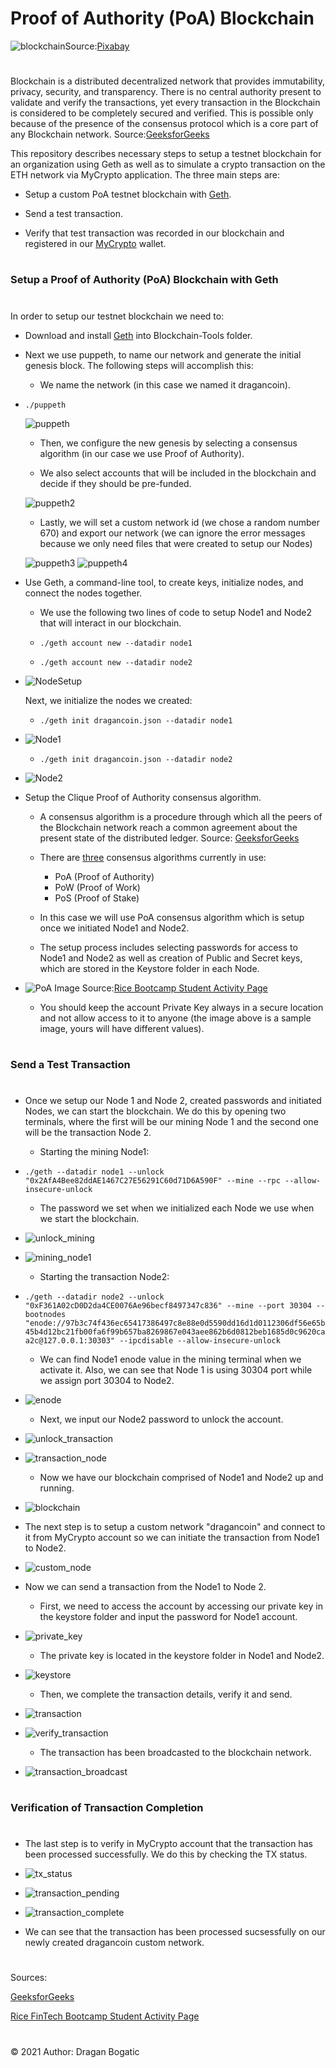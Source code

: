 
# Proof of Authority (PoA) Blockchain 

![blockchain](images/blockchain.png)Source:[Pixabay](https://pixabay.com/vectors/blockchain-cryptocurrency-network-3277336/#)
#
Blockchain is a distributed decentralized network that provides immutability, privacy, security, and transparency. There is no central authority present to validate and verify the transactions, yet every transaction in the Blockchain is considered to be completely secured and verified. This is possible only because of the presence of the consensus protocol which is a core part of any Blockchain network. Source:[GeeksforGeeks](https://www.geeksforgeeks.org/consensus-algorithms-in-blockchain/)

This repository describes necessary steps to setup a testnet blockchain for an organization using Geth as well as to simulate a crypto transaction on the ETH network via MyCrypto application. The three main steps are:


* Setup a custom PoA testnet blockchain with [Geth](https://geth.ethereum.org/).


* Send a test transaction.

* Verify that test transaction was recorded in our blockchain and registered in our [MyCrypto](https://mycrypto.com/account) wallet.

#
### Setup a Proof of Authority (PoA) Blockchain with Geth
#
In order to setup our testnet blockchain we need to:

* Download and install [Geth](https://geth.ethereum.org/downloads/) into Blockchain-Tools folder.

* Next we use puppeth, to name our network and generate the initial genesis block. The following steps will accomplish this:

    * We name the network (in this case we named it dragancoin).

*  `./puppeth`

    ![puppeth](images/Screen_Shot1.png)

    * Then, we configure the new genesis by selecting a consensus algorithm (in our case we use Proof of Authority).

    * We also select accounts that will be included in the blockchain and decide if they should be pre-funded.

    ![puppeth2](images/Screen_Shot2.png)

    * Lastly, we will set a custom network id (we chose a random number 670) and export our network (we can ignore the error messages because we only need files that were created to setup our Nodes)

    ![puppeth3](images/Screen_Shot3.png)
    ![puppeth4](images/Screen_Shot4.png)


* Use Geth, a command-line tool, to create keys, initialize nodes, and connect the nodes together.

    * We use the following two lines of code to setup Node1 and Node2 that will interact in our blockchain.

    * `./geth account new --datadir node1`
    * `./geth account new --datadir node2`

* ![NodeSetup](images/Screen_Shot7.png)

    Next, we initialize the nodes we created:

    * `./geth init dragancoin.json --datadir node1`

* ![Node1](images/Screen_Shot11.png)

    * `./geth init dragancoin.json --datadir node2`

* ![Node2](images/Screen_Shot10.png)

* Setup the Clique Proof of Authority consensus algorithm.

    * A consensus algorithm is a procedure through which all the peers of the Blockchain network reach a common agreement about the present state of the distributed ledger. Source: [GeeksforGeeks](https://www.geeksforgeeks.org/consensus-algorithms-in-blockchain/)

    * There are [three](https://www.geeksforgeeks.org/consensus-algorithms-in-blockchain/) consensus algorithms currently in use:
    
        * PoA (Proof of Authority) 
        * PoW (Proof of Work)
        * PoS (Proof of Stake)

    * In this case we will use PoA consensus algorithm which is setup once we initiated Node1 and Node2. 

    * The setup process includes selecting passwords for access to Node1 and Node2 as well as creation of Public and Secret keys, which are stored in the Keystore folder in each Node.

* ![PoA](images/Screen_Shot8.png)
Image Source:[Rice Bootcamp Student Activity Page](https://rice.bootcampcontent.com/Rice-Coding-Bootcamp/rice-hou-fin-pt-09-2020-u-c/raw/master/class/18-Blockchain/3/Activities/03-Stu_Nodes_Accounts/Images/geth-account-new.png)

    * You should keep the account Private Key always in a secure location and not allow access to it to anyone (the image above is a sample image, yours will have different values).

#
### Send a Test Transaction
#
* Once we setup our Node 1 and Node 2, created passwords and initiated Nodes, we can start the blockchain. We do this by opening two terminals, where the first will be our mining Node 1 and the second one will be the transaction Node 2.

    * Starting the mining Node1:

* `./geth --datadir node1 --unlock "0x2AfA4Bee82ddAE1467C27E56291C60d71D6A590F" --mine --rpc --allow-insecure-unlock`

    * The password we set when we initialized each Node we use when we start the blockchain.

* ![unlock_mining](images/Screen_Shot5.png)

* ![mining_node1](images/Screen_Shot6.png)

    * Starting the transaction Node2:

* `./geth --datadir node2 --unlock "0xF361A02cD0D2da4CE0076Ae96becf8497347c836" --mine --port 30304 --bootnodes "enode://97b3c74f436ec65417386497c8e88e0d5590dd16d1d0112306df56e65b45b4d12bc21fb00fa6f99b657ba8269867e043aee862b6d0812beb1685d0c9620caa2c@127.0.0.1:30303" --ipcdisable --allow-insecure-unlock`

    *  We can find Node1 enode value in the mining terminal when we activate it. Also, we can see that Node 1 is using 30304 port while we assign port 30304 to Node2.

* ![enode](images/Screen_Shot16.png)

    * Next, we input our Node2 password to unlock the account.

* ![unlock_transaction](images/Screen_Shot14.png)

* ![transaction_node](images/Screen_Shot12.png)

    * Now we have our blockchain comprised of Node1 and Node2 up and running.

* ![blockchain](images/Screen_Shot15.png)

* The next step is to setup a custom network "dragancoin" and connect to it from MyCrypto account so we can initiate the transaction from Node1 to Node2.

* ![custom_node](images/Screen_Shot13.png)

* Now we can send a transaction from the Node1 to Node 2.

    * First, we need to access the account by accessing our private key in the keystore folder and input the password for Node1 account. 

* ![private_key](images/Screen_Shot19.png)

    * The private key is located in the keystore folder in Node1 and Node2. 

* ![keystore](images/Screen_Shot9.png)

    * Then, we complete the transaction details, verify it and send.

* ![transaction](images/Screen_Shot18.png)

* ![verify_transaction](images/Screen_Shot20.png)

    * The transaction has been broadcasted to the blockchain network.

* ![transaction_broadcast](images/Screen_Shot17.png)

#
### Verification of Transaction Completion
#
* The last step is to verify in MyCrypto account that the transaction has been processed successfully. We do this by checking the TX status.

* ![tx_status](images/Screen_Shot21.png)

* ![transaction_pending](images/Screen_Shot22.png)

* ![transaction_complete](images/Screen_Shot23.png)

* We can see that the transaction has been processed sucsessfully on our newly created dragancoin custom network.
#
Sources: 

[GeeksforGeeks](https://www.geeksforgeeks.org/consensus-algorithms-in-blockchain/)

[Rice FinTech Bootcamp Student Activity Page](https://rice.bootcampcontent.com/Rice-Coding-Bootcamp/rice-hou-fin-pt-09-2020-u-c/tree/master/class/18-Blockchain/3/Activities/04-Stu_Starting_Chain)

#

© 2021 Author: Dragan Bogatic
#


